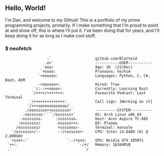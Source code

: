 ## Hello, World!

I'm Dan, and welcome to my Github! This is a portfolio of my prime programming projects, primarily. If I make something that I'm proud to point at and show off, this is where I'll put it. I've been doing that for years, and I'll keep doing it for as long as I make cool stuff. 


### $ neofetch
```
                   -`                    github.com/Blattoid
                  .o+`                   -----------USER-----------
                 `ooo/                   Age: 20  (22/Dec)
                `+oooo:                  Pronouns: he/him
               `+oooooo:                 Languages: Python, C, C#, Bash, ASM
               -+oooooo+:                Hired: True
             `/:-:++oooo+:               Currently: Learning Rust
            `/++++/+++++++:              Favourite Podcast: Lost Terminal
           `/++++++++++++++:             Call sign: [Working on it]
          `/+++ooooooooooooo/`           
         ./ooosssso++osssssso+`          ----------SYSTEM----------
        .oossssso-````/ossssss+`         OS: Arch Linux x86_64
       -osssssso.      :ssssssso.        Host: Acer Aspire TC-885
      :osssssss/        osssso+++.       DE: Plasma
     /ossssssss/        +ssssooo/-       Terminal: konsole
   `/ossssso+/:-        -:/+osssso+-     CPU: Intel i5-8400 (6) @ 2.800GHz
  `+sso+:-`                 `.-/+oso:    GPU: Nvidia GTX 1050Ti
 `++:.                           `-/+/   Memory: 16384MiB 
 .`                                 `/
```

<!--
TODO: Write about myself
### About me
I've always had an insatiable curiosity for understanding how electronic devices and their software operate. I first learnt BASIC from my Dad with an emulator of a BBC Micro, and that event sent my life hurtling down an epic pathway into a career in software development and embedded systems. 
-->
